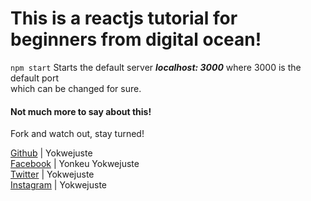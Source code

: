 # This is a reactjs tutorial for beginners from digital ocean!

`npm start` Starts the default server ***localhost: 3000*** where 3000 is the default port \
which can be changed for sure.

#### Not much more to say about this!

Fork and watch out, stay turned!

[Github](https://github.com/yokwejuste) | Yokwejuste\
[Facebook](https://facebook/yokwejuste5013) | Yonkeu Yokwejuste\
[Twitter](https://twitter/yokwejuste) | Yokwejuste\
[Instagram](https://instagram/yokejuste) | Yokwejuste